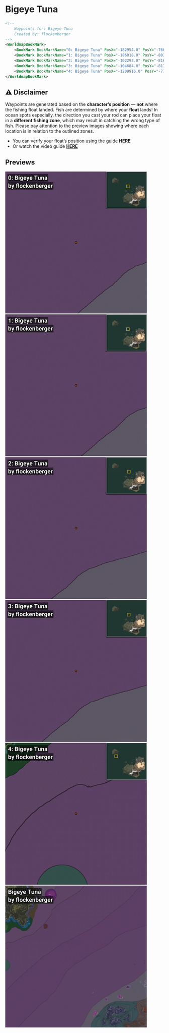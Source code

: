 # Bigeye Tuna
```xml
<!--
    Waypoints for: Bigeye Tuna
    Created by: flockenberger
-->
<WorldmapBookMark>
    <BookMark BookMarkName="0: Bigeye Tuna" PosX="-182954.0" PosY="-7664.0" PosZ="769446.0" />
    <BookMark BookMarkName="1: Bigeye Tuna" PosX="-186018.0" PosY="-8031.0" PosZ="772010.0" />
    <BookMark BookMarkName="2: Bigeye Tuna" PosX="-102293.0" PosY="-8169.0" PosZ="799015.0" />
    <BookMark BookMarkName="3: Bigeye Tuna" PosX="-104684.0" PosY="-8174.0" PosZ="782659.0" />
    <BookMark BookMarkName="4: Bigeye Tuna" PosX="-1209916.0" PosY="-7707.0" PosZ="897635.0" />
</WorldmapBookMark>
```

## ⚠️ Disclaimer
Waypoints are generated based on the __**character’s position**__ — __not__ where the fishing float landed.
Fish are determined by where your **float** lands!
In ocean spots especially, the direction you cast your rod can place your float in a **different fishing zone**, which may result in catching the wrong type of fish.
Please pay attention to the preview images showing where each location is in relation to the outlined zones.

- You can verify your float’s position using the guide [**HERE**](https://flockenberger.github.io/bdo-fish-position/)
- Or watch the video guide [**HERE**](https://youtu.be/t-VXcRoNojk)

## Previews
<img src="./Bigeye Tuna_0_Preview.webp" width="450"/> <img src="./Bigeye Tuna_1_Preview.webp" width="450"/> <img src="./Bigeye Tuna_2_Preview.webp" width="450"/> <img src="./Bigeye Tuna_3_Preview.webp" width="450"/> <img src="./Bigeye Tuna_4_Preview.webp" width="450"/> <img src="./Bigeye Tuna_Preview.webp" width="450"/> 